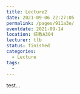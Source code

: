 ```yaml
---
title: Lecture2
date: 2021-09-06 22:27:05
permalink: /pages/911a3e/
eventdate: 2021-09-14
location: 综教A304
lecturer: tlb
status: finished
categories:
  - Lecture
tags:
  - 
---
```


test...

<!-- more -->